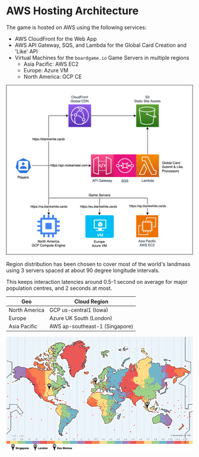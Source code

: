 # AWS Hosting Architecture
The game is hosted on AWS using the following services:
- AWS CloudFront for the Web App
- AWS API Gateway, SQS, and Lambda for the Global Card Creation and 'Like' API
- Virtual Machines for the `boardgame.io` Game Servers in multiple regions
  - Asia Pacific: AWS EC2
  - Europe: Azure VM
  - North America: GCP CE

![Cloud Hosting Architecture](./img/cloud.svg)

Region distribution has been chosen to cover most of the world's landmass using 3 servers spaced at about 90 degree longitude intervals.

This keeps interaction latencies around 0.5-1 second on average for major population centres, and 2 seconds at most.

| Geo | Cloud Region |
| --- | --- |
| North America | GCP us-central1 (Iowa) |
| Europe | Azure UK South (London) |
| Asia Pacific | AWS ap-southeast-1 (Singapore) |

[![Global Regions](./img/global.png)](https://www.timeanddate.com/time/map/#!cities=236,136,76)